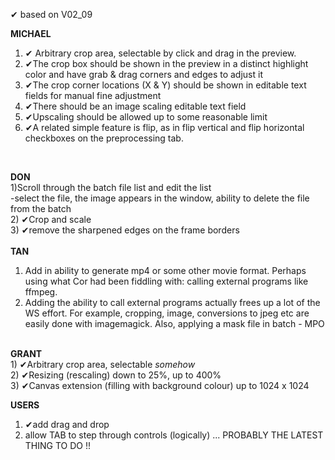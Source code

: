  &#10004; based on V02_09 

<b>MICHAEL</b>
1) &#10004; Arbitrary crop area, selectable by click and drag in the preview.
2) &#10004;The crop box should be shown in the preview in a distinct highlight color and have grab & drag corners and edges to adjust it
3) &#10004;The crop corner locations (X & Y) should be shown in editable text fields for manual fine adjustment
4) &#10004;There should be an image scaling editable text field
5) &#10004;Upscaling should be allowed up to some reasonable limit
6) &#10004;A related simple feature is flip, as in flip vertical and flip horizontal checkboxes on the preprocessing tab.
<br>

<b> DON </b>
<br>
1)Scroll through the batch file list and edit the list<br>
  -select the file, the image appears in the window, ability to delete the file from the batch<br>
2)  &#10004;Crop and scale<br>
3)  &#10004;remove the sharpened edges on the frame borders
<br>
<br>
<b>TAN</b>

1) Add in ability to generate mp4 or some other movie format. Perhaps using what Cor had been fiddling with: calling external programs like ffmpeg.
2) Adding the ability to call external programs actually frees up a lot of the WS effort. For example, cropping, image, conversions to jpeg etc are easily done with imagemagick. Also, applying a mask file in batch - MPO
<br>
<b> GRANT </b>
<br>
1)  &#10004;Arbitrary crop area, selectable <i>somehow</i><br>
2)  &#10004;Resizing (rescaling) down to 25%, up to 400%<br>
3)  &#10004;Canvas extension (filling with background colour) up to 1024 x 1024
<br>

<b> USERS </b>
 1)  &#10004;add drag and drop
 2) allow TAB to step through controls (logically) ... PROBABLY THE LATEST THING TO DO !!
